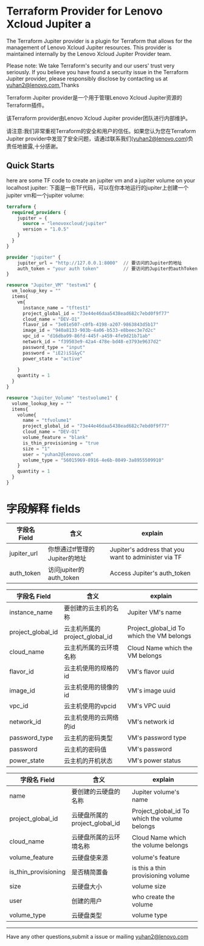 # Terraform Provider for Lenovo Xcloud Jupiter a

The Terraform Jupiter provider is a plugin for Terraform that allows for the management of Lenovo Xcloud Jupiter resources.
This provider is maintained internally by the Lenovo Xcloud Jupiter Provider team.

Please note: We take Terraform's security and our users' trust very seriously. If you believe you have found a security issue in the Terraform Jupiter provider, please responsibly disclose by contacting us at yuhan2@lenovo.com,Thanks

Terraform Jupiter provider是一个用于管理Lenovo Xcloud Jupiter资源的Terraform插件。

该Terraform provider由Lenovo Xcloud Jupiter provider团队进行内部维护。

请注意:我们非常重视Terraform的安全和用户的信任。如果您认为您在Terraform Jupiter provider中发现了安全问题，请通过联系我们(yuhan2@lenovo.com)负责任地披露,十分感谢。

## Quick Starts

here are some TF code to create an jupiter vm and a jupiter volume on your localhost jupiter:
下面是一些TF代码，可以在你本地运行的jupiter上创建一个jupiter vm和一个jupiter volume:
```terraform
terraform {
  required_providers {
    jupiter = {
      source = "lenovoxcloud/jupiter"
      version = "1.0.5"
    }
  }
}

provider "jupiter" {
    jupiter_url = "http://127.0.0.1:8000"  // 要访问的Jupiter的地址
    auth_token = "your auth token"         // 要访问的Jupiter的authToken
}

resource "Jupiter_VM" "testvm1" {
  vm_lookup_key = ""
  items{
    vm{
      instance_name = "tftest1"
      project_global_id = "73e44e46daa5438ead682c7ebd0f9f77"
      cloud_name = "DEV-O1"
      flavor_id = "3e01e507-c0fb-4198-a207-9863843d5b17"
      image_id = "940a8133-903b-4a06-b533-e8beec3e7d2c"
      vpc_id = "d16dba99-86fd-445f-a459-4fe9d21b71ab"
      network_id = "f39503e9-42a4-478e-bd48-e3793e9637d2"
      password_type = "input"
      password = "iE2)iS1&yC"
      power_state = "active"
      
    }
    quantity = 1
  }
}

resource "Jupiter_Volume" "testvolume1" {
  volume_lookup_key = ""
  items{
    volume{
      name = "tfvolume1"
      project_global_id = "73e44e46daa5438ead682c7ebd0f9f77"
      cloud_name = "DEV-O1"
      volume_feature = "blank"
      is_thin_provisioning = "true
      size = "1"
      user = "yuhan2@lenovo.com"
      volume_type = "56015969-8916-4e6b-8049-3a8955509910"
    }
    quantity = 1
  }
}

``` 

# 字段解释 fields

|字段名 Field|含义|explain|
|-----|----|----|
|jupiter_url|你想通过tf管理的Jupiter的地址|Jupiter's address that you want to administer via TF|
|auth_token|访问jupiter的auth_token|Access Jupiter's auth_token|

|字段名 Field|含义|explain|
|-----|----|----|
|instance_name|要创建的云主机的名称|Jupiter VM's name |
|project_global_id|云主机所属的project_global_id|Project_global_id To which the VM belongs|
|cloud_name|云主机所属的云环境名称|Cloud Name which the VM belongs|
|flavor_id|云主机使用的规格的id|VM's flavor uuid|
|image_id|云主机使用的镜像的id|VM's image uuid|
|vpc_id|云主机使用的vpcid|VM's VPC uuid|
|network_id|云主机使用的云网络的id|VM's network id|
|password_type|云主机的密码类型|VM's password type|
|password|云主机的密码值|VM's password|
|power_state|云主机的开机状态|VM's power status|

|字段名 Field|含义|explain|
|-----|----|----|
|name|要创建的云硬盘的名称|Jupiter volume's name |
|project_global_id|云硬盘所属的project_global_id|Project_global_id To which the volume belongs|
|cloud_name|云硬盘所属的云环境名称|Cloud Name which the volume belongs|
|volume_feature|云硬盘使来源|volume's feature|
|is_thin_provisioning|是否精简置备|is this a thin provisioning volume|
|size|云硬盘大小|volume size|
|user|创建的用户|who create the volume|
|volume_type|云硬盘类型|volume type|

--------

Have any other questions,submit a issue or mailing yuhan2@lenovo.com